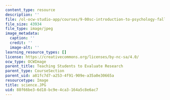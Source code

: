```yaml
---
content_type: resource
description: ''
file: /ol-ocw-studio-app/courses/9-00sc-introduction-to-psychology-fall-2011/88f66be36d18bc9e4ca3164a5c8e6ac7_science.JPG
file_size: 43934
file_type: image/jpeg
image_metadata:
  caption: ''
  credit: ''
  image-alt: ''
learning_resource_types: []
license: https://creativecommons.org/licenses/by-nc-sa/4.0/
ocw_type: OCWImage
parent_title: Teaching Students to Evaluate Research
parent_type: CourseSection
parent_uid: a81fc7d7-a253-4f91-909e-a35a0e30665a
resourcetype: Image
title: science.JPG
uid: 88f66be3-6d18-bc9e-4ca3-164a5c8e6ac7
---
```

